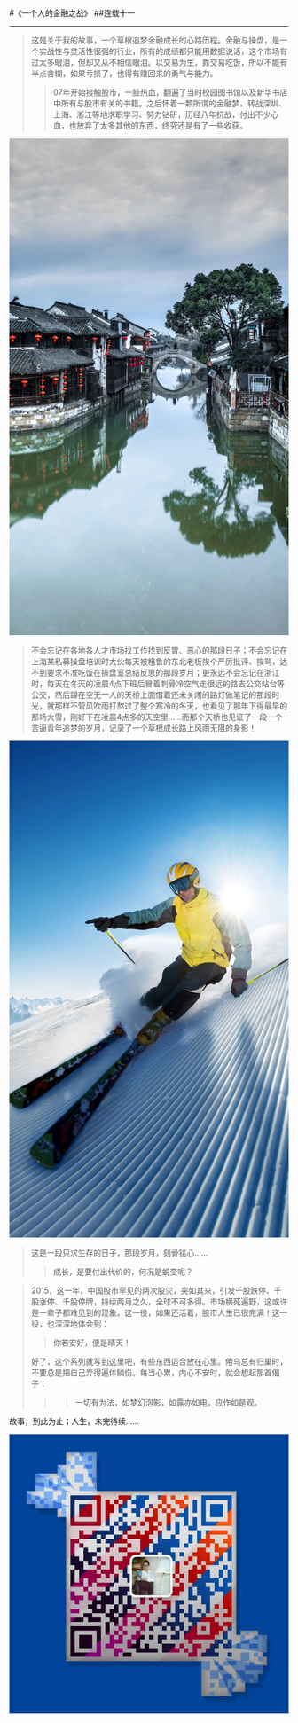 #《一个人的金融之战》
##连载十一
***
>这是关于我的故事，一个草根追梦金融成长的心路历程。金融与操盘，是一个实战性与灵活性很强的行业，所有的成绩都只能用数据说话，这个市场有过太多眼泪，但却又从不相信眼泪。以交易为生，靠交易吃饭，所以不能有半点含糊，如果亏损了，也得有赚回来的勇气与能力。
>>07年开始接触股市，一腔热血，翻遍了当时校园图书馆以及新华书店中所有与股市有关的书籍。之后怀着一颗所谓的金融梦，转战深圳、上海、浙江等地求职学习、努力钻研，历经八年抗战，付出不少心血，也放弃了太多其他的东西，终究还是有了一些收获。
﻿﻿﻿﻿﻿﻿﻿

![](./_image/magazine-unlock-01-2.3.472-bigpicture_01_80.jpg)

>不会忘记在各地各人才市场找工作找到反胃、恶心的那段日子；不会忘记在上海某私募操盘培训时大伙每天被粗鲁的东北老板挨个严厉批评、挨骂，达不到要求不准吃饭在操盘室总结反思的那段岁月；更永远不会忘记在浙江时，每天在冬天的凌晨4点下班后冒着刺骨冷空气走很远的路去公交站台等公交，然后蹲在空无一人的天桥上面借着还未关闭的路灯做笔记的那段时光，就那样不管风吹雨打熬过了整个寒冷的冬天，也看见了那年下得最早的那场大雪，刚好下在凌晨4点多的天空里……而那个天桥也见证了一段一个苦逼青年追梦的岁月，记录了一个草根成长路上风雨无阻的身影！﻿﻿﻿﻿﻿﻿﻿

![](./_image/magazine-unlock-05-2.3.443-bigpicture_05_31.jpg)
>这是一段只求生存的日子，那段岁月，刻骨铭心……﻿﻿﻿﻿﻿﻿﻿
>>成长，是要付出代价的，何况是蜕变呢？﻿﻿﻿﻿﻿﻿﻿

>2015，这一年，中国股市罕见的两次股灾，突如其来，引发千股跌停、千股涨停、千股停牌，持续两月之久，全球不可多得。市场横死遍野，这或许是一辈子都难见到的现象。这一役，如果还活着，股市人生已很完满！这一役，也深深地体会到：
>>你若安好，便是晴天！﻿﻿﻿﻿﻿﻿﻿
> 
> 好了，这个系列就写到这里吧，有些东西适合放在心里。倦鸟总有归巢时，不要总是把自己弄得遍体鳞伤。每当心累，内心不安时，就会想起那首偈子：
>>>一切有为法，如梦幻泡影，如露亦如电，应作如是观。﻿﻿﻿﻿﻿﻿﻿

故事，到此为止；人生，未完待续……

![](./_image/weixinerweima.jpeg)
